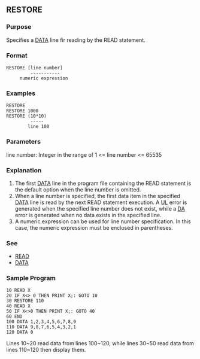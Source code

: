 ## RESTORE

### Purpose

Specifies a [DATA](DATA.md) line fir reading by the READ statement.

### Format

```basic
RESTORE [line number]
         -----------
     numeric expression
```

### Examples

```basic
RESTORE
RESTORE 1000
RESTORE (10*10)
         -----
        line 100
```

### Parameters

line number: Integer in the range of 1 <= line number <= 65535

### Explanation

1. The first [DATA](DATA.md) line in the program file containing the READ 
statement is the default option when the line number is omitted.
2. When a line number is specified, the first data item in the specified
[DATA](DATA.md) line is read by the next READ statement execution. 
A [UL](../errors/UL.md) error is generated when the specified line number
does not exist, while a [DA](../errors/DA.md) error is generated when no
data exists in the specified line.
3. A numeric expression can be used for line number specification. In this
case, the numeric expression must be enclosed in parentheses.

### See

- [READ](READ.md)
- [DATA](DATA.md)

### Sample Program

```basic
10 READ X
20 IF X<> 0 THEN PRINT X;: GOTO 10
30 RESTORE 110
40 READ X
50 IF X<>0 THEN PRINT X;: GOTO 40
60 END
100 DATA 1,2,3,4,5,6,7,8,9
110 DATA 9,8,7,6,5,4,3,2,1
120 DATA 0
```

Lines 10~20 read data from lines 100~120, while lines 30~50 read data from
lines 110~120 then display them.

